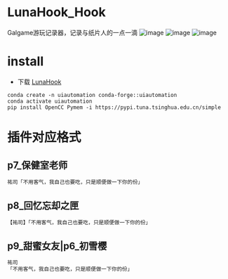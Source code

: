 # LunaHook_Hook
Galgame游玩记录器，记录与纸片人的一点一滴
![image](https://github.com/user-attachments/assets/08ec826c-fb76-4b58-a004-c63bb9cb8392)
![image](https://github.com/Limour-dev/LunaHook_Hook/assets/93720049/a0658cb2-52b2-4311-9333-4882e6591e70)
![image](https://github.com/Limour-dev/LunaHook_Hook/assets/93720049/7ae36d1d-3d91-4fbe-9fd2-591dd0de6b6b)
# install
+ 下载 [LunaHook](https://github.com/Limour-dev/LunaTranslator/releases)
```conda
conda create -n uiautomation conda-forge::uiautomation
conda activate uiautomation
pip install OpenCC Pymem -i https://pypi.tuna.tsinghua.edu.cn/simple
```
# 插件对应格式
## p7_保健室老师
```txt
祐司「不用客气，我自己也要吃，只是顺便做一下你的份」
```
## p8_回忆忘却之匣
```txt
【祐司】「不用客气，我自己也要吃，只是顺便做一下你的份」
```
## p9_甜蜜女友|p6_初雪樱
```txt
祐司
「不用客气，我自己也要吃，只是顺便做一下你的份」
```
